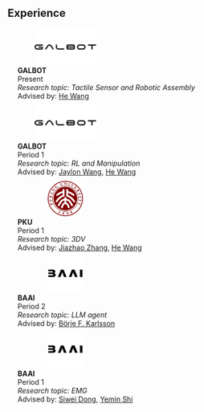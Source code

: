 <h2 id="experience" style="margin: 2px 0px 20px;">Experience</h2>
<div class="experience">
    <div class="pub-row" style="margin-bottom: 10px;">
        <div class="col-sm-3 abbr" style="position: relative; padding-right: 15px; padding-left: 15px; text-align: center; width: 200px;">
            <img src="assets/img/info/galbot.png" alt="GALBOT Logo" style="height:70px; object-fit: contain;">
        </div>
        <div class="col-sm-9" style="position: relative; padding-right: 15px; padding-left: 20px;">
            <div class="details">
                <strong>GALBOT</strong><br>
                Present<br>
                <em>Research topic: Tactile Sensor and Robotic Assembly</em><br>
                Advised by: <a href="https://hughw19.github.io/">He Wang</a>
            </div>
        </div>
    </div>
    <div class="pub-row" style="margin-bottom: 10px;">
        <div class="col-sm-3 abbr" style="position: relative; padding-right: 15px; padding-left: 15px; text-align: center; width: 200px;">
            <img src="assets/img/info/galbot.png" alt="GALBOT Logo" style="height:70px; object-fit: contain;">
        </div>
        <div class="col-sm-9" style="position: relative; padding-right: 15px; padding-left: 20px;">
            <div class="details">
                <strong>GALBOT</strong><br>
                Period 1<br>
                <em>Research topic: RL and Manipulation</em><br>
                Advised by: <a href="https://github.com/42jaylonw">Jaylon Wang</a>, 
                            <a href="https://hughw19.github.io/">He Wang</a>
            </div>
        </div>
    </div>
    <div class="pub-row" style="margin-bottom: 10px;">
        <div class="col-sm-3 abbr" style="position: relative; padding-right: 15px; padding-left: 15px; text-align: center; width: 200px;">
            <img src="assets/img/info/PKU.png" alt="pku Logo" style="height:70px; object-fit: contain;">
        </div>
        <div class="col-sm-9" style="position: relative; padding-right: 15px; padding-left: 20px;">
            <div class="details">
                <strong>PKU</strong><br>
                Period 1<br>
                <em>Research topic: 3DV</em><br>
                Advised by: <a href="https://jzhzhang.github.io/">Jiazhao Zhang</a>, 
                            <a href="https://hughw19.github.io/">He Wang</a>
            </div>
        </div>
    </div>
    <div class="pub-row" style="margin-bottom: 10px;">
        <div class="col-sm-3 abbr" style="position: relative; padding-right: 15px; padding-left: 15px; text-align: center; width: 200px;">
            <img src="assets/img/info/baai.jpg" alt="baai Logo" style="height:70px; object-fit: contain;">
        </div>
        <div class="col-sm-9" style="position: relative; padding-right: 15px; padding-left: 20px;">
            <div class="details">
                <strong>BAAI</strong><br>
                Period 2<br>
                <em>Research topic: LLM agent</em><br>
                Advised by: <a href="https://tellarin.com/borje/">Börje F. Karlsson</a>
            </div>
        </div>
    </div>
    <div class="pub-row" style="margin-bottom: 10px;">
        <div class="col-sm-3 abbr" style="position: relative; padding-right: 15px; padding-left: 15px; text-align: center; width: 200px;">
            <img src="assets/img/info/baai.jpg" alt="baai Logo" style="height:70px; object-fit: contain;">
        </div>
        <div class="col-sm-9" style="position: relative; padding-right: 15px; padding-left: 20px;">
            <div class="details">
                <strong>BAAI</strong><br>
                Period 1<br>
                <em>Research topic: EMG</em><br>
                Advised by: <a href="https://ieeexplore.ieee.org/author/37085440868">Siwei Dong</a>, 
                             <a href="http://scholar.pku.edu.cn/shiyemin">Yemin Shi</a>
            </div>
        </div>
    </div>
</div>
